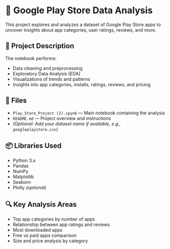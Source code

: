 # 📱 Google Play Store Data Analysis

This project explores and analyzes a dataset of Google Play Store apps to uncover insights about app categories, user ratings, reviews, and more.

## 🧠 Project Description

The notebook performs:

- Data cleaning and preprocessing
- Exploratory Data Analysis (EDA)
- Visualizations of trends and patterns
- Insights into app categories, installs, ratings, reviews, and pricing

## 📁 Files

- `Play_Store_Project (2).ipynb` — Main notebook containing the analysis
- `README.md` — Project overview and instructions
- *(Optional: Add your dataset name if available, e.g., `googleplaystore.csv`)*

## 📦 Libraries Used

- Python 3.x
- Pandas
- NumPy
- Matplotlib
- Seaborn
- Plotly *(optional)*

## 🔍 Key Analysis Areas

- Top app categories by number of apps
- Relationship between app ratings and reviews
- Most downloaded apps
- Free vs paid apps comparison
- Size and price analysis by category

